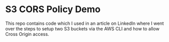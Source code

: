 # S3 CORS Policy Demo

This repo contains code which I used in an article on LinkedIn where I went over the steps to setup two S3 buckets via the AWS CLI and how to allow Cross Origin access.
